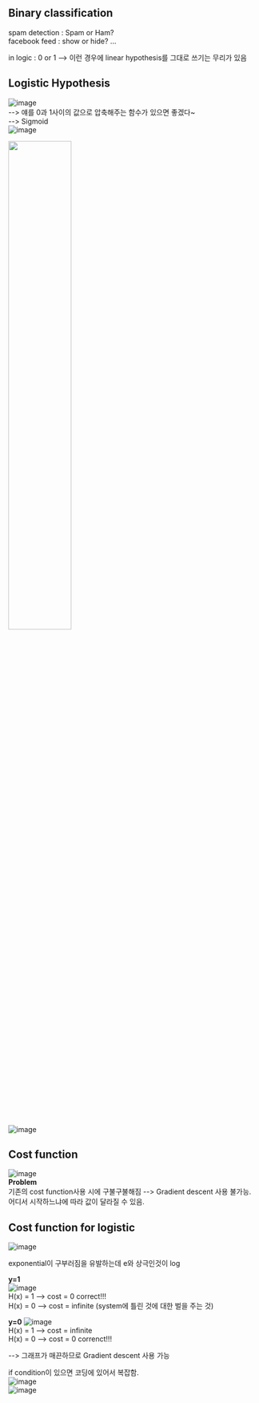 ## Binary classification
spam detection : Spam or Ham?  
facebook feed : show or hide? ...  

in logic : 0 or 1  --> 이런 경우에 linear hypothesis를 그대로 쓰기는 무리가 있음  

## Logistic Hypothesis
![image](https://user-images.githubusercontent.com/92671224/148327974-88ebf65f-363f-494a-900f-fdcd6c37d8b6.png)  
--> 얘를 0과 1사이의 값으로 압축해주는 함수가 있으면 좋겠다~  
--> Sigmoid  
![image](https://user-images.githubusercontent.com/92671224/148328057-a270c6b8-8c80-4d99-a815-0a25c0e5effc.png)  
  
<img src="https://user-images.githubusercontent.com/92671224/148330147-f33df9c6-0e57-4a74-a261-ae1583ecbedd.png" width=50% height=50%/>


![image](https://user-images.githubusercontent.com/92671224/148328158-06339928-6bbc-4cae-ac2f-df200aa3a8fa.png)


## Cost function
![image](https://user-images.githubusercontent.com/92671224/148328301-6c45780a-7f6c-475e-ae21-276cc2400390.png)   
**Problem**   
기존의 cost function사용 시에 구불구불해짐 --> Gradient descent 사용 불가능.  
어디서 시작하느냐에 따라 값이 달라질 수 있음.  


## Cost function for logistic  
![image](https://user-images.githubusercontent.com/92671224/148329030-cdb9d810-7c42-4f40-a927-0041c6d7ba0e.png)  

exponential이 구부러짐을 유발하는데 e와 상극인것이 log

**y=1**  
![image](https://user-images.githubusercontent.com/92671224/148330558-71cba25d-2339-44de-b408-80a65980a22f.png)  
H(x) = 1 --> cost = 0  correct!!!  
H(x) = 0 --> cost = infinite  (system에 틀린 것에 대한 벌을 주는 것)

**y=0**
![image](https://user-images.githubusercontent.com/92671224/148330708-64ca315b-c37f-4771-bdb7-06e6a682d486.png)  
H(x) = 1 --> cost = infinite  
H(x) = 0 --> cost = 0  correnct!!!  

--> 그래프가 매끈하므로 Gradient descent 사용 가능  

if condition이 있으면 코딩에 있어서 복잡함.  
![image](https://user-images.githubusercontent.com/92671224/148331030-251ef32a-829c-402c-9dc7-7fd4864752a1.png)  
![image](https://user-images.githubusercontent.com/92671224/148331217-c8cd1b2a-10f3-4148-a3a5-93d39b89a9e9.png)  







